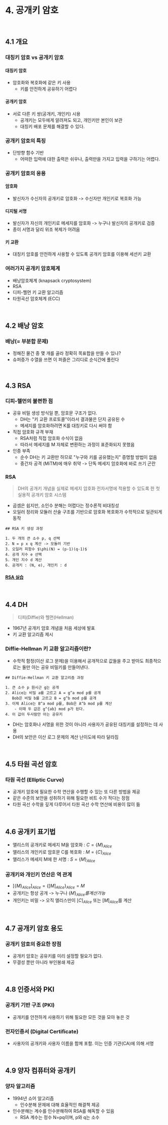 # 4. 공개키 암호

<br>

## 4.1 개요
### 대칭키 암호 vs 공개키 암호
#### 대칭키 암호
- 암호화와 복호화에 같은 키 사용
    - 키를 안전하게 공유하기 어렵다
#### 공개키 암호
- 서로 다른 키 쌍(공개키, 개인키) 시용
    - 공개키는 모두에게 알려져도 되고, 개인키만 본인이 보관
    - 대칭키 배포 문제를 해결할 수 있다.

### 공개키 암호의 특징
- 단방향 함수 기반
    - 어떠한 입력에 대한 출력은 쉬우나, 출력만을 가지고 입력을 구하기는 어렵다.

### 공개키 암호의 응용
#### 암호화
- 발신자가 수신자의 공개키로 암호화 -> 수신자만 개인키로 복호화 가능
#### 디지털 서명
- 발신자가 자신의 개인키로 메세지를 암호화 -> 누구나 발신자의 공개키로 검증
- 종이 서명과 달리 위조 복제가 어려움
#### 키 교환
- 대칭키 암호를 안전하게 사용할 수 있도록 공개키 암호를 이용해 세션키 교환

### 여러가지 공개키 암호체계
- 배낭암호체계 (knapsack cryptosystem)
- RSA
- 디피-헬먼 키 교환 알고리즘
- 타원곡선 암호체계 (ECC)

<br>

## 4.2 배낭 암호

### 배낭(= 부분합 문제)
- 정해진 물건 중 몇 개를 골라 정확히 목표합을 만들 수 있나?
- 슈퍼증가 수열을 쓰면 이 퍼즐은 그리디로 순식간에 풀린다

<br>

## 4.3 RSA
### 디피-헬먼의 불편한 점
- 공유 비밀 생성 방식일 뿐, 암호문 구조가 없다.
    - DH는 "키 교환 프로토콜"이라서 결과물은 단지 공유된 수
    - 메세지를 암호화하려면 K를 대칭키로 다시 써야 함
- 직접 암호화 규격 부재
    - RSA처럼 직접 암호화 수식이 없음
    - 따라서 메세지를 M 자체로 변환하는 과정이 표준화되지 못했음
- 인증 부족
    - 순수 DH는 키 교환만 하므로 "누구와 키를 공유했는지" 증명할 방법이 없음
    - 중간자 공격 (MiTM)에 매우 취약 -> 단독 메세지 암호화에 바로 쓰기 곤란

### RSA
>DH의 공개키 개념을 실제로 메세지 암호화 전자서명에 적용할 수 있도록 한 첫 실용적 공개키 암호 시스템

- 곱셈은 쉽지만, 소인수 분해는 어렵다는 정수론적 비대칭성
- 오일러 정리와 모듈러 산술 구조를 기반으로 암호화 복호화가 수학적으로 일관되게 동작

```
## RSA 키 생성 과정

1. 두 개의 큰 소수 p, q 선택
2. N = p x q 계산 -> 모듈러 기반
3. 오일러 피함수 $\phi(N) = (p-1)(q-1)$
4. 공개 지수 e 선택
5. 개인 지수 d 계산 
6. 공개키 : (N, e), 개인키 : d
```

#### [RSA 실습](https://github.com/Do-heewan/Information_Security/blob/main/4%EC%A3%BC%EC%B0%A8/RSA_Encryption.py)


<br>

## 4.4 DH
>디피(Diffie)와 헬먼(Hellman)
- 1967년 공개키 암호 개념을 처음 세상에 발표
- 키 교환 알고리즘 제시

### Diffie-Hellman 키 교환 알고리즘이란?
- 수학적 함정(이산 로그 문제)을 이용해서 공개적으로 값들을 주고 받아도 최종적으로는 둘만 아는 공유 비밀키를 만들어낸다.

```
## Diffie-Hellman 키 교환 알고리즘 과정

1. 큰 소수 p 원시근 g는 공개
2. Alice는 비밀 a를 고르고 A = g^a mod p를 공개
   Bob은 비밀 b를 고르고 B = g^b mod p를 공개
3. 이제 Alice는 B^a mod p를, Bob은 A^b mod p를 계산
    - 이때 두 값은 g^{ab} mod p가 된다.
4. 이 값이 두사람만 아는 공유키
```

- DH는 암호화나 서명을 위한 것이 아니라 사용자가 공유된 대칭키를 설정하는 데 사용
- DH의 보안은 이산 로그 문제의 계산 난이도에 따라 달라짐

<br>

## 4.5 타원 곡선 암호
### 타원 곡선 (Elliptic Curve)
- 공개키 암호에 필요한 수학 연산을 수행할 수 있는 또 다른 방법을 제공
- 같은 수준의 보안을 성취하기 위해 필요한 비트 수가 적다는 장점
- 타원 곡선 수학을 깊게 다루어서 타원 곡선 수학 연산에 비용이 많이 듦

<br>

## 4.6 공개키 표기법
- 앨리스의 공개키로 메세지 M을 암호화 : $C=\{M\}_{Alice}$
- 앨리스의 개인키로 암호문 C를 복호화 : $M=\{C\}_{Alice}$
- 앨리스가 메세지 M에 한 서명 : $S=\{M\}_{Alice}$

### 공개키와 개인키 연산은 역 관계
- $[\{M\}_{Alice}]_{Alice} = \{[M]_{Alice}\}_{Alice} = M$
- 공개키는 항상 공개 -> 누구나 $\{M\}_{Alice}를 계산 가능$
- 개인키는 비밀 -> 오직 앨리스만이 $[C]_{Alice}$ 또는 $[M]_{Alice}$를 계산

<br>

## 4.7 공개키 암호 용도
### 공개키 암호의 중요한 장점
- 공개키 암호는 공유키를 미리 설정할 필요가 없다.
- 무결성 뿐만 아니라 부인봉쇄 제공

<br>

## 4.8 인증서와 PKI
### 공개키 기반 구조 (PKI)
- 공개키를 안전하게 사용하기 위해 필요한 모든 것을 모아 놓은 것

### 전자인증서 (Digital Certificate)
- 사용자의 공개키와 사용자 이름을 함께 포함. 이는 인증 기관(CA)에 의해 서명

<br>

## 4.9 양자 컴퓨터와 공개키
### 양자 알고리즘
- 1994년 쇼어 알고리즘
    - 인수분해 문제에 대해 효율적인 해결책 제공
- 인수분해는 계수를 인수분해하여 RSA를 해독할 수 있음
    - RSA 계수는 정수 N=pq이며, p와 q는 소수

